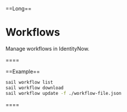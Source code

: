 ==Long==

# Workflows

Manage workflows in IdentityNow.

====

==Example==
```bash
sail workflow list
sail workflow download
sail workflow update -f ./workflow-file.json
```
====